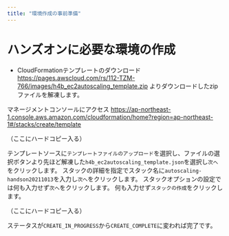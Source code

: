 ```yaml
---
title: "環境作成の事前準備"
---
```


# ハンズオンに必要な環境の作成
- CloudFormationテンプレートのダウンロード
https://pages.awscloud.com/rs/112-TZM-766/images/h4b_ec2autoscaling_template.zip
よりダウンロードしたzipファイルを解凍します。

マネージメントコンソールにアクセス
https://ap-northeast-1.console.aws.amazon.com/cloudformation/home?region=ap-northeast-1#/stacks/create/template

（ここにハードコピー入る）

テンプレートソースに`テンプレートファイルのアップロード`を選択し、ファイルの選択ボタンより先ほど解凍した`h4b_ec2autoscaling_template.json`を選択し`次へ`をクリックします。
スタックの詳細を指定でスタック名に`autoscaling-handson20211013`を入力し`次へ`をクリックします。
スタックオプションの設定では何も入力せず`次へ`をクリックします。
何も入力せず`スタックの作成`をクリックします。

（ここにハードコピー入る）

ステータスが`CREATE_IN_PROGRESS`から`CREATE_COMPLETE`に変われば完了です。